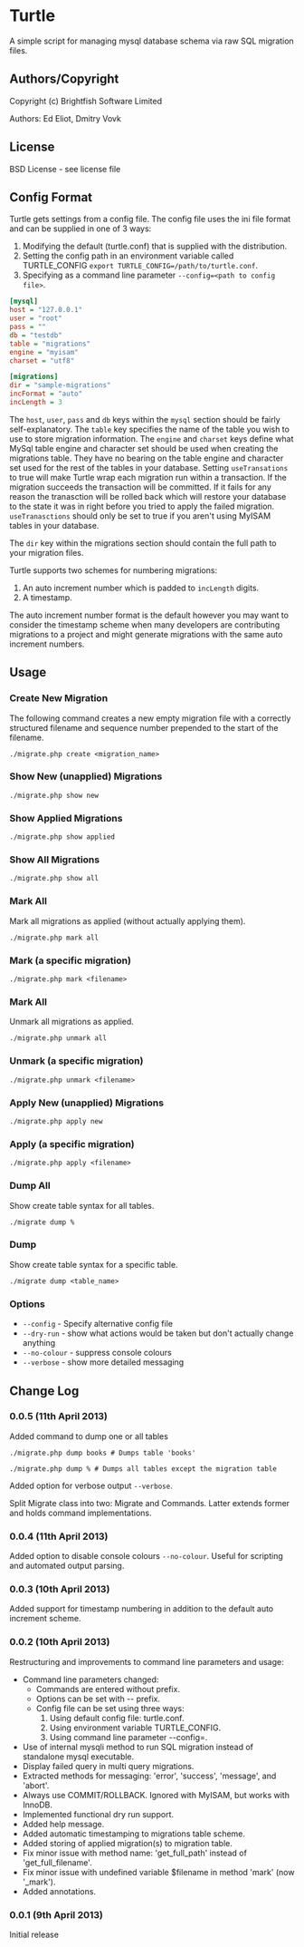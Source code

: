 # Turtle

A simple script for managing mysql database schema via raw SQL migration files.

## Authors/Copyright

Copyright (c) Brightfish Software Limited

Authors: Ed Eliot, Dmitry Vovk

## License

BSD License - see license file

## Config Format

Turtle gets settings from a config file. The config file uses the ini file format and can be supplied in one of 3 ways:

1. Modifying the default (turtle.conf) that is supplied with the distribution.
2. Setting the config path in an environment variable called TURTLE_CONFIG `export TURTLE_CONFIG=/path/to/turtle.conf`.
3. Specifying as a command line parameter `--config=<path to config file>`.

```ini
[mysql]
host = "127.0.0.1"
user = "root"
pass = ""
db = "testdb"
table = "migrations"
engine = "myisam"
charset = "utf8"

[migrations]
dir = "sample-migrations"
incFormat = "auto"
incLength = 3
```

The `host`, `user`, `pass` and `db` keys within the `mysql` section should be fairly self-explanatory. The `table` key specifies the name of the table you wish to use to store migration information. The `engine` and `charset` keys define what MySql table engine and character set should be used when creating the migrations table. They have no bearing on the table engine and character set used for the rest of the tables in your database. Setting `useTransations` to true will make Turtle wrap each migration run within a transaction. If the migration succeeds the transaction will be committed. If it fails for any reason the tranasction will be rolled back which will restore your database to the state it was in right before you tried to apply the failed migration. `useTranasctions` should only be set to true if you aren't using MyISAM tables in your database.

The `dir` key within the migrations section should contain the full path to your migration files.

Turtle supports two schemes for numbering migrations:

1. An auto increment number which is padded to `incLength` digits.
2. A timestamp.

The auto increment number format is the default however you may want to consider the timestamp scheme when many developers are contributing migrations to a project and might generate migrations with the same auto increment numbers.

## Usage

### Create New Migration

The following command creates a new empty migration file with a correctly structured filename and sequence number prepended to the start of the filename.

    ./migrate.php create <migration_name>

### Show New (unapplied) Migrations

    ./migrate.php show new

### Show Applied Migrations

    ./migrate.php show applied

### Show All Migrations

    ./migrate.php show all

### Mark All

Mark all migrations as applied (without actually applying them).

    ./migrate.php mark all

### Mark (a specific migration)

    ./migrate.php mark <filename>

### Mark All

Unmark all migrations as applied.

    ./migrate.php unmark all

### Unmark (a specific migration)

    ./migrate.php unmark <filename>

### Apply New (unapplied) Migrations

    ./migrate.php apply new

### Apply (a specific migration)

    ./migrate.php apply <filename>

### Dump All

Show create table syntax for all tables.

    ./migrate dump %

### Dump

Show create table syntax for a specific table.

    ./migrate dump <table_name>

### Options

* `--config` - Specify alternative config file
* `--dry-run` - show what actions would be taken but don't actually change anything
* `--no-colour` - suppress console colours
* `--verbose` - show more detailed messaging

## Change Log

### 0.0.5 (11th April 2013)

Added command to dump one or all tables

    ./migrate.php dump books # Dumps table 'books'

    ./migrate.php dump % # Dumps all tables except the migration table

Added option for verbose output `--verbose`.

Split Migrate class into two: Migrate and Commands. Latter extends former and holds command implementations.

### 0.0.4 (11th April 2013)

Added option to disable console colours `--no-colour`. Useful for scripting and automated output parsing.

### 0.0.3 (10th April 2013)

Added support for timestamp numbering in addition to the default auto increment scheme.

### 0.0.2 (10th April 2013)

Restructuring and improvements to command line parameters and usage:

* Command line parameters changed:
   - Commands are entered without prefix.
   - Options can be set with -- prefix.
   - Config file can be set using three ways:
      1. Using default config file: turtle.conf.
      2. Using environment variable TURTLE_CONFIG.
      3. Using command line parameter --config=<filename>.
* Use of internal mysqli method to run SQL migration instead of standalone mysql executable.
* Display failed query in multi query migrations.
* Extracted methods for messaging: 'error', 'success', 'message', and 'abort'.
* Always use COMMIT/ROLLBACK. Ignored with MyISAM, but works with InnoDB.
* Implemented functional dry run support.
* Added help message.
* Added automatic timestamping to migrations table scheme.
* Added storing of applied migration(s) to migration table.
* Fix minor issue with method name: 'get_full_path' instead of 'get_full_filename'.
* Fix minor issue with undefined variable $filename in method 'mark' (now '_mark').
* Added annotations.

### 0.0.1 (9th April 2013)

Initial release
